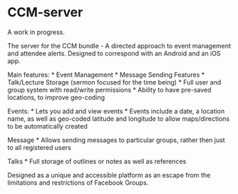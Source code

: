 # CCM-server

A work in progress.

The server for the CCM bundle - A directed approach to event management and attendee alerts. 
Designed to correspond with an Android and an iOS app.

Main features:
	* Event Management
	* Message Sending Features
	* Talk/Lecture Storage (sermon focused for the time being)
	* Full user and group system with read/write permissions
	* Ability to have pre-saved locations, to improve geo-coding 

Events:
	* Lets you add and view events
	* Events include a date, a location name, as well as geo-coded latitude and longitude to allow maps/directions to be automatically created

Message
	* Allows sending messages to particular groups, rather then just to all registered users

Talks
	* Full storage of outlines or notes as well as references


Designed as a unique and accessible platform as an escape from the limitations and restrictions of Facebook Groups.
